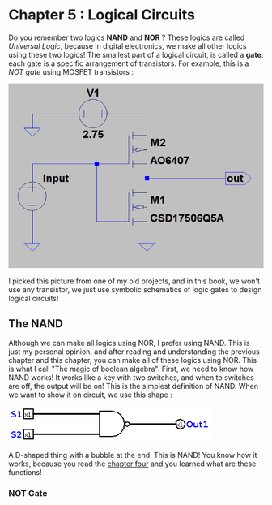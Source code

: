 # Chapter 5 : Logical Circuits
Do you remember two logics **NAND** and **NOR** ? These logics are called *Universal Logic*, because
in digital electronics, we make all other logics using these two logics! The smallest part of a logical circuit, is 
called a **gate**. each gate is a specific arrangement of transistors. For example, this is a *NOT gate* using MOSFET 
transistors :

![Figure 1 - NOT Gate using transistors](figures/not-mosfet.png)

I picked this picture from one of my old projects, and in this book, we won't use any transistor, we just use symbolic schematics
of logic gates to design logical circuits! 

## The NAND 
Although we can make all logics using NOR, I prefer using NAND. This is just my personal opinion, and after reading and understanding 
the previous chapter and this chapter, you can make all of these logics using NOR. This is what I call "The magic of boolean algebra". 
First, we need to know how NAND works! It works like a key with two switches, and when to switches are off, the output will be on! This is the simplest
definition of NAND. When we want to show it on circuit, we use this shape :

![Figure 2 - NAND Gate](figures/NANDGate.png)

A D-shaped thing with a bubble at the end. This is NAND! You know how it works, because you read the [chapter four](chapter4.md) and you learned what are these functions!

### NOT Gate